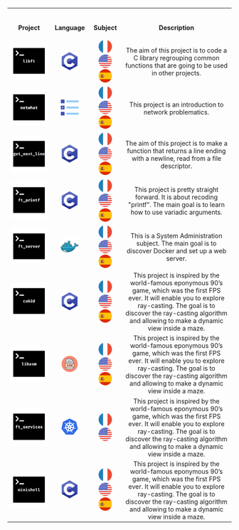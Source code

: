 <table>
<tr>
  
<th align="center">
<img width="420.5">
<p>Project</p>
</th>

<th align="center">
<img width="120.5">
<p>Language</p>
</th>
 
<th align="center">
<img width="120.5">
<p>Subject</p>
</th>
  
<th align="center">
<img width="220.5">
<p>Description</p>
</th>
 
</tr>
  
<tr>
<td align="center"><a href="https://github.com/romanbtt/42-Libft"> <img src="Images/projects/libft.png"><a/> </td>
<td align="center"><a href=#><img width=40px src="Images/languages/c.png"><a/></td>
<td align="center"><a href="https://raw.githubusercontent.com/romanbtt/42_cursus/main/PDFs/libft/libft-fr.pdf"> <img width=30px src="Images/flags/fr.png"><a/> <a href="https://raw.githubusercontent.com/romanbtt/42_cursus/main/PDFs/libft/libft-en.pdf"><img width=30px src="Images/flags/us.png"><a/><a href="https://raw.githubusercontent.com/romanbtt/42_cursus/main/PDFs/libft/libft-es.pdf"><img width=30px src="Images/flags/es.png"><a/></td>
<td align="center">The aim of this project is to code a C library regrouping common functions that are going to be used in other projects.</td>
</tr>

<tr>
<td align="center"><a href=#><img src="Images/projects/netwhat.png"><a/></td>
<td align="center"><a href=#><img width=40px src="Images/languages/mcq.png"><a/></td>
<td align="center"><a href="https://raw.githubusercontent.com/romanbtt/42_cursus/main/PDFs/netwhat/netwhat-fr.pdf"><img width=30px src="Images/flags/fr.png"><a/> <a href="https://raw.githubusercontent.com/romanbtt/42_cursus/main/PDFs/netwhat/netwhat-en.pdf"><img width=30px src="Images/flags/us.png"><a/><a href="https://raw.githubusercontent.com/romanbtt/42_cursus/main/PDFs/netwhat/netwhat-es.pdf"><img width=30px src="Images/flags/es.png"><a/></td>
<td align="center">This project is an introduction to network problematics.</td>
</tr>
  
<tr>
<td align="center"><a href=https://github.com/romanbtt/42-Get_Next_Line><img src="Images/projects/get_next_line.png"><a/></td>
<td align="center"><a href=#><img width=40px src="Images/languages/c.png"><a/></td>
<td align="center"><a href="https://raw.githubusercontent.com/romanbtt/42_cursus/main/PDFs/get_next_line/get_next_line-fr.pdf"><img width=30px src="Images/flags/fr.png"><a/> <a href="https://raw.githubusercontent.com/romanbtt/42_cursus/main/PDFs/get_next_line/get_next_line-en.pdf"><img width=30px src="Images/flags/us.png"><a/><a href="https://raw.githubusercontent.com/romanbtt/42_cursus/main/PDFs/get_next_line/get_next_line-es.pdf"><img width=30px src="Images/flags/es.png"><a/></td>
<td align="center">The aim of this project is to make a function that returns a line ending with a newline, read from a file descriptor.</td>
</tr>
 
<tr>
<td align="center"><a href=https://github.com/romanbtt/42-Ft_Printf><img src="Images/projects/ft_printf.png"><a/></td>
<td align="center"><a href=#><img width=40px src="Images/languages/c.png"><a/></td>
<td align="center"><a href="https://raw.githubusercontent.com/romanbtt/42_cursus/main/PDFs/ft_printf/ft_printf-fr.pdf"><img width=30px src="Images/flags/fr.png"><a/> <a href="https://raw.githubusercontent.com/romanbtt/42_cursus/main/PDFs/ft_printf/ft_printf-en.pdf"><img width=30px src="Images/flags/us.png"><a/><a href="https://raw.githubusercontent.com/romanbtt/42_cursus/main/PDFs/ft_printf/ft_printf-es.pdf"><img width=30px src="Images/flags/es.png"><a/></td>
<td align="center">This project is pretty straight forward. It is about recoding "printf". The main goal is to learn how to use variadic arguments.</td>
</tr>
  
  <tr>
<td align="center"><a href=https://github.com/romanbtt/42-Ft_Server><img src="Images/projects/ft_server.png"><a/></td>
<td align="center"><a href=#><img width=40px src="Images/languages/docker.png"><a/></td>
<td align="center"><a href="https://raw.githubusercontent.com/romanbtt/42_cursus/main/PDFs/ft_server/ft_server-fr.pdf"><img width=30px src="Images/flags/fr.png"><a/> <a href="https://raw.githubusercontent.com/romanbtt/42_cursus/main/PDFs/ft_server/ft_server-en.pdf"><img width=30px src="Images/flags/us.png"><a/><a href="https://raw.githubusercontent.com/romanbtt/42_cursus/main/PDFs/ft_server/ft_server-es.pdf"><img width=30px src="Images/flags/es.png"><a/></td>
<td align="center">This is a System Administration subject. The main goal is to discover Docker and set up a web server.</td>
</tr>
  
  <tr>
<td align="center"><a href=https://github.com/romanbtt/42-Cub3d><img src="Images/projects/cub3d.png"><a/></td>
<td align="center"><a href=#><img width=40px src="Images/languages/c.png"><a/></td>
<td align="center"><a href="https://raw.githubusercontent.com/romanbtt/42_cursus/main/PDFs/cub3d/cub3d-fr.pdf"><img width=30px src="Images/flags/fr.png"><a/> <a href="https://raw.githubusercontent.com/romanbtt/42_cursus/main/PDFs/cub3d/cub3d-en.pdf"><img width=30px src="Images/flags/us.png"><a/><a href="https://raw.githubusercontent.com/romanbtt/42_cursus/main/PDFs/cub3d/cub3d-es.pdf"><img width=30px src="Images/flags/es.png"><a/></td>
<td align="center">This project is inspired by the world-famous eponymous 90’s game, which was the first FPS ever. It will enable you to explore ray-casting. The goal is to discover the ray-casting algorithm and allowing to make a dynamic view inside a maze.</td>
</tr>
  
<tr>
<td align="center"><a href=https://github.com/romanbtt/42-Cub3d><img src="Images/projects/libasm.png"><a/></td>
<td align="center"><a href=#><img width=40px src="Images/languages/asm.png"><a/></td>
<td align="center"><a href="https://raw.githubusercontent.com/romanbtt/42_cursus/main/PDFs/libasm/libasm-fr.pdf"><img width=30px src="Images/flags/fr.png"><a/> <a href="https://raw.githubusercontent.com/romanbtt/42_cursus/main/PDFs/libasm/libasm-en.pdf"><img width=30px src="Images/flags/us.png"><a/><a href="https://raw.githubusercontent.com/romanbtt/42_cursus/main/PDFs/libasm/libasm-es.pdf"><img width=30px src="Images/flags/es.png"><a/></td>
<td align="center">This project is inspired by the world-famous eponymous 90’s game, which was the first FPS ever. It will enable you to explore ray-casting. The goal is to discover the ray-casting algorithm and allowing to make a dynamic view inside a maze.</td>
</tr>
  
  <tr>
<td align="center"><a href=https://github.com/romanbtt/42-Cub3d><img src="Images/projects/ft_services.png"><a/></td>
<td align="center"><a href=#><img width=40px src="Images/languages/Kubernetes.png"><a/></td>
<td align="center"><a href="https://raw.githubusercontent.com/romanbtt/42_cursus/main/PDFs/ft_services/ft_services-fr.pdf"><img width=30px src="Images/flags/fr.png"><a/> <a href="https://raw.githubusercontent.com/romanbtt/42_cursus/main/PDFs/ft_services/ft_services-en.pdf"><img width=30px src="Images/flags/us.png"><a/>
<td align="center">This project is inspired by the world-famous eponymous 90’s game, which was the first FPS ever. It will enable you to explore ray-casting. The goal is to discover the ray-casting algorithm and allowing to make a dynamic view inside a maze.</td>
</tr>
  
<tr>
<td align="center"><a href=https://github.com/romanbtt/42-Cub3d><img src="Images/projects/minishell.png"><a/></td>
<td align="center"><a href=#><img width=40px src="Images/languages/c.png"><a/></td>
<td align="center"><a href="https://raw.githubusercontent.com/romanbtt/42_cursus/main/PDFs/minishell/minishell-fr.pdf"><img width=30px src="Images/flags/fr.png"><a/> <a href="https://raw.githubusercontent.com/romanbtt/42_cursus/main/PDFs/minishell/minishell-en.pdf"><img width=30px src="Images/flags/us.png"><a/><a href="https://raw.githubusercontent.com/romanbtt/42_cursus/main/PDFs/minishell/minishell-es.pdf"><img width=30px src="Images/flags/es.png"><a/></td>
<td align="center">This project is inspired by the world-famous eponymous 90’s game, which was the first FPS ever. It will enable you to explore ray-casting. The goal is to discover the ray-casting algorithm and allowing to make a dynamic view inside a maze.</td>
</tr

</table>
